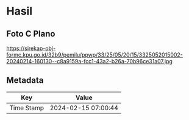 # Hasil

## Foto C Plano

https://sirekap-obj-formc.kpu.go.id/32b9/pemilu/ppwp/33/25/05/20/15/3325052015002-20240214-160130--c8a9159a-fcc1-43a2-b26a-70b96ce31a07.jpg


## Metadata

| Key        | Value               |
| ---------- | ------------------- |
| Time Stamp | 2024-02-15 07:00:44 |



